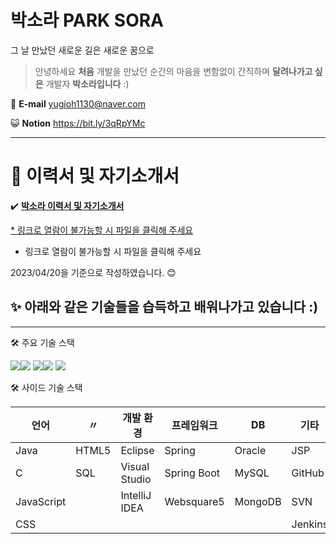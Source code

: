 # 박소라 PARK SORA

그 날 만났던 새로운 길은 새로운 꿈으로

> 안녕하세요 **처음** 개발을 만났던 순간의 마음을 변함없이                                                            간직하며 **달려나가고 싶은** 개발자 **박소라입니다** :)
> 

💌 **E-mail**  yugioh1130@naver.com

😺 **Notion** https://bit.ly/3qRpYMc

---

# 📄 이력서 및 자기소개서

✔️  **[박소라 이력서 및 자기소개서](https://file.notion.so/f/s/a5328d4a-46a8-40dd-bbdc-f04de2dd02e8/%EB%B0%95%EC%86%8C%EB%9D%BC_%EC%9D%B4%EB%A0%A5%EC%84%9C.pdf?id=c9e9e770-6992-465d-baac-61f1166b4e12&table=block&spaceId=8efd4a67-e1b2-4db6-b30e-3e85b5154e5a&expirationTimestamp=1682420693424&signature=Nfv694tg9vwU7u1JyWmz14jIniFQEqH-Hz0wkhadnds&downloadName=%EB%B0%95%EC%86%8C%EB%9D%BC+%EC%9D%B4%EB%A0%A5%EC%84%9C+%EB%B0%8F+%EC%9E%90%EA%B8%B0%EC%86%8C%EA%B0%9C%EC%84%9C.pdf)**

[* 링크로 열람이 불가능할 시 파일을 클릭해 주세요](https://s3-us-west-2.amazonaws.com/secure.notion-static.com/a5328d4a-46a8-40dd-bbdc-f04de2dd02e8/%EB%B0%95%EC%86%8C%EB%9D%BC_%EC%9D%B4%EB%A0%A5%EC%84%9C.pdf)

* 링크로 열람이 불가능할 시 파일을 클릭해 주세요

2023/04/20을 기준으로 작성하였습니다. 😊

## ✨ 아래와 같은 기술들을 습득하고 배워나가고 있습니다 :)

---

🛠️ 주요 기술 스택

<img src="https://img.shields.io/badge/Node.js-339933?style=for-the-badge&logo=Node.js&logoColor=white"><img src="https://img.shields.io/badge/Next.js-000000?style=for-the-badge&logo=Next.js&logoColor=red">
<img src="https://img.shields.io/badge/express-000000?style=for-the-badge&logo=express&logoColor=white"><img src="https://img.shields.io/badge/docker-2496ED?style=for-the-badge&logo=docker&logoColor=navy">
<img src="https://img.shields.io/badge/typescript-3178C6?style=for-the-badge&logo=typescript&logoColor=white">

🛠️ 사이드 기술 스택

|  언어 | 〃 | 개발 환경 | 프레임워크 | DB | 기타 |
| --- | --- | --- | --- | --- | --- |
| Java | HTML5 | Eclipse | Spring | Oracle | JSP |
| C | SQL | Visual Studio | Spring Boot | MySQL | GitHub |
| JavaScript |  | IntelliJ IDEA | Websquare5 | MongoDB | SVN |
| CSS |  |  |  |  | Jenkins |
